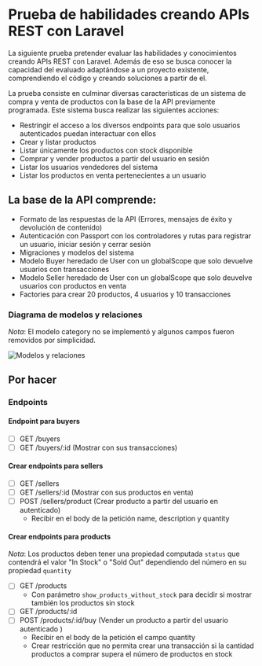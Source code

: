 # Prueba de habilidades creando APIs REST con Laravel

La siguiente prueba pretender evaluar las habilidades y conocimientos creando APIs REST con Laravel. Además de eso se busca conocer la capacidad del evaluado adaptándose a un proyecto existente, comprendiendo el código y creando soluciones a partir de el.

La prueba consiste en culminar diversas características de un sistema de compra y venta de productos con la base de la API previamente programada. Este sistema busca realizar las siguientes acciones:

- Restringir el acceso a los diversos endpoints para que solo usuarios autenticados puedan interactuar con ellos
- Crear y listar productos
- Listar únicamente los productos con stock disponible
- Comprar y vender productos a partir del usuario en sesión
- Listar los usuarios vendedores del sistema
- Listar los productos en venta pertenecientes a un usuario
## La base de la API comprende:

- Formato de las respuestas de la API (Errores, mensajes de éxito y devolución de contenido)
- Autenticación con Passport con los controladores y rutas para registrar un usuario, iniciar sesión y cerrar sesión
- Migraciones y modelos del sistema
- Modelo Buyer heredado de User con un globalScope que solo devuelve usuarios con transacciones
- Modelo Seller heredado de User con un globalScope que solo deuvelve usuarios con productos en venta
- Factories para crear 20 productos, 4 usuarios y 10 transacciones

### Diagrama de modelos y relaciones

*Nota*: El modelo category no se implementó y algunos campos fueron removidos por simplicidad.

![Modelos y relaciones](https://i.ibb.co/LnP2jx2/Screenshot-2.png "Modelos y relaciones")

## Por hacer

### Endpoints

#### Endpoint para buyers

- [ ] GET /buyers
- [ ] GET /buyers/:id (Mostrar con sus transacciones)

#### Crear endpoints para sellers
- [ ] GET /sellers
- [ ] GET /sellers/:id (Mostrar con sus productos en venta)
- [ ] POST /sellers/product (Crear producto a partir del usuario en autenticado)
    - Recibir en el body de la petición name, description y quantity

#### Crear endpoints para products
*Nota*: Los productos deben tener una propiedad computada `status` que contendrá el valor "In Stock" o "Sold Out" dependiendo del número en su propiedad `quantity`

- [ ] GET /products
    - Con parámetro `show_products_without_stock` para decidir si mostrar también los productos sin stock
- [ ] GET /products/:id
- [ ] POST /products/:id/buy (Vender un producto a partir del usuario autenticado )
    - Recibir en el body de la petición el campo quantity
    - Crear restricción que no permita crear una transacción si la cantidad productos a comprar supera el número de productos en stock 

